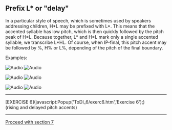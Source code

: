 Prefix L\* or "delay"
---------------------

In a particular style of speech, which is sometimes used by speakers addressing children, H\*L may be prefixed with L\*. This means that the accented syllable has low pitch, which is then quickly followed by the pitch peak of H\*L. Because together, L\* and H\*L mark only a single accented syllable, we transcribe L\*HL. Of course, when IP-final, this pitch accent may be followed by %, H% or L%, depending of the pitch of the final boundary.

Examples:

![Audio](audio.gif) ![Audio](./audio/gif/017.gif)

![Audio](audio.gif) ![Audio](./audio/gif/262.gif)

![Audio](audio.gif) ![Audio](./audio/gif/267.gif)

* * *

[EXERCISE 6](javascript:Popup('ToDI_6/exerc6.htm','Exercise 6');)  
(rising and delayed pitch accents)

* * *

[Proceed with section 7](appcon0.htm)

